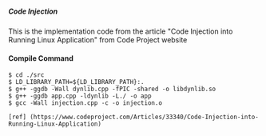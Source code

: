 ##### Code Injection
This is the implementation code from the article "Code Injection into Running Linux Application" from Code Project website

#### Compile Command
```
$ cd ./src
$ LD_LIBRARY_PATH=${LD_LIBRARY_PATH}:.
$ g++ -ggdb -Wall dynlib.cpp -fPIC -shared -o libdynlib.so
$ g++ -ggdb app.cpp -ldynlib -L./ -o app
$ gcc -Wall injection.cpp -c -o injection.o

[ref] (https://www.codeproject.com/Articles/33340/Code-Injection-into-Running-Linux-Application)
